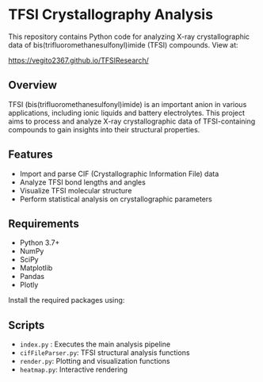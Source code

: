 # TFSI Crystallography Analysis

This repository contains Python code for analyzing X-ray crystallographic data of bis(trifluoromethanesulfonyl)imide (TFSI) compounds. View at:

https://vegito2367.github.io/TFSIResearch/

## Overview

TFSI (bis(trifluoromethanesulfonyl)imide) is an important anion in various applications, including ionic liquids and battery electrolytes. This project aims to process and analyze X-ray crystallographic data of TFSI-containing compounds to gain insights into their structural properties.

## Features

- Import and parse CIF (Crystallographic Information File) data
- Analyze TFSI bond lengths and angles
- Visualize TFSI molecular structure
- Perform statistical analysis on crystallographic parameters

## Requirements

- Python 3.7+
- NumPy
- SciPy
- Matplotlib
- Pandas
- Plotly

Install the required packages using:

## Scripts
- `index.py` : Executes the main analysis pipeline
- `cifFileParser.py`: TFSI structural analysis functions
- `render.py`: Plotting and visualization functions
- `heatmap.py`: Interactive rendering
